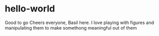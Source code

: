 # hello-world
Good to go
Cheers everyone, Basil here. I love playing with figures and manipulating them to make somethong meaningful out of them
